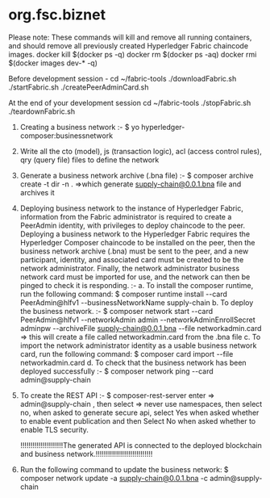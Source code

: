 # org.fsc.biznet



Please note: These commands will kill and remove all running containers, and should remove all previously created Hyperledger Fabric chaincode images.
docker kill $(docker ps -q)
docker rm $(docker ps -aq)
docker rmi $(docker images dev-* -q)

Before development session -
cd ~/fabric-tools
./downloadFabric.sh
./startFabric.sh
./createPeerAdminCard.sh


At the end of your development session
cd ~/fabric-tools
./stopFabric.sh
./teardownFabric.sh



1. Creating a business network :- $ yo hyperledger-composer:businessnetwork
2. Write all the cto (model), js (transaction logic), acl (access control rules), qry (query file) files to define the network
3. Generate a business network archive (.bna file)  :-  $ composer archive create -t dir -n .          =>which generate supply-chain@0.0.1.bna file and archives it
4. Deploying business network to the instance of Hyperledger Fabric,  information from the Fabric administrator is required to create a PeerAdmin identity, with privileges to 	   deploy chaincode to the peer. 
   Deploying a business network to the Hyperledger Fabric requires the Hyperledger Composer chaincode to be installed on the peer, then the business network archive (.bna) must be sent to the peer, and a new participant, identity, and associated card must be created to be the network administrator. Finally, the network administrator business network card must be imported for use, and the network can then be pinged to check it is responding. :-
   a.	To install the composer runtime, run the following command: $ composer runtime install --card PeerAdmin@hlfv1 --businessNetworkName supply-chain
   b.	To deploy the business network. :-  $ composer network start --card PeerAdmin@hlfv1 --networkAdmin admin --networkAdminEnrollSecret adminpw --archiveFile supply-chain@0.0.1.bna --file networkadmin.card         => this will create a file called networkadmin.card from the .bna file
   c.	To import the network administrator identity as a usable business network card, run the following command: $  composer card import --file networkadmin.card
   d.	To check that the business network has been deployed successfully :- $  composer network ping --card admin@supply-chain
5. To create the REST API :-  $ composer-rest-server    enter => admin@supply-chain , then select => never use namespaces, then select no, when asked to generate secure api, 		select Yes when asked whether to enable event publication and then Select No when asked whether to enable TLS security.

	!!!!!!!!!!!!!!!!!!!!!The generated API is connected to the deployed blockchain and business network.!!!!!!!!!!!!!!!!!!!!!!!!!!!!
6. Run the following command to update the business network: $ composer network update -a supply-chain@0.0.1.bna -c admin@supply-chain


